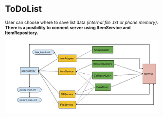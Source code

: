 # ToDoList
User can choose where to save list data *(internal file .txt or phone memory)*.
**There is a posibility to connect server using ItemService and ItemRepository.**

![To do list!](to_do_list.png)
